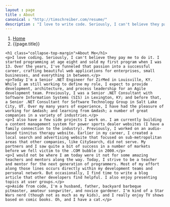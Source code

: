 ```yaml
---
layout : page
title : About
canonical : "http://timschreiber.com/resume/"
description : "I love to write code. Seriously, I can't believe they pay me to do it. I craft beautiful web applications for enterprises, small businesses, and everything in between."
---
```


<ol class="breadcrumb">
	<li><a href="/">Home</a></li>
	<li>{{page.title}}</li>
</ol>

<div class="col-xs-12">

	<h1 class="collapse-top-margin">About Me</h1>
	<p>I love coding. Seriously, I can't believe they pay me to do it. I started programming at age eight and sold my first program when I was 13. Over the years, I've funneled that passion into a successful career, crafting beautiful web applications for enterprises, small businesses, and everything in between.</p>
	<p>Today I'm a Senior .NET Engineer for ZirMed in Louisville, KY. While I am still working to define my role, I expect to provide development, architecture, and process leadership for an Agile development team. Previously, I was a Senior .NET Consultant with Software Information Systems (SIS) in Lexington, KY; and before that, a Senior .NET Consultant for Software Technology Group in Salt Lake City, UT. Over my many years of experience, I have had the pleasure of working for &mdash; and learning from &mdash; a number of great companies in a variety of industries.</p>
	<p>I also have a few side projects I work on. I am currently building a content management system for power sports dealer websites (I have a family connection to the industry). Previously, I worked on an audio-based tinnitus therapy website. Earlier in my career, I created a local search and advertising website that focused on sub-metropolitan areas that other companies, like CitySearch, did not serve. My partners and I saw quite a bit of success in a number of markets before we fell victim to the .COM bubble in 2000.</p> 
	<p>I would not be where I am today were it not for some amazing teachers and mentors along the way. Today, I strive to be a teacher and mentor for the next generation of programmers. Most of my effort along those lines occurs directly within my development teams and personal network. But occasionally, I find time to write a blog article that other developers find helpful. I also enjoy presenting topics at user groups.</p>
	<p>Aside from code, I'm a husband, father, backyard barbeque pitmaster, amateur songwriter, and novice gardener. I'm kind of a Star Wars nerd (though not as much as my kids), and I really enjoy TV shows based on comic books. Oh, and I have a cat.</p>

</div>
